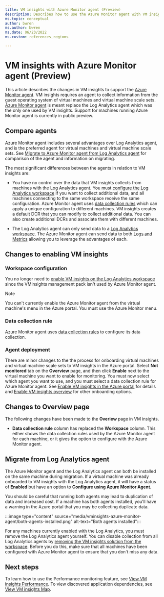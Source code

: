```yaml
---
title: VM insights with Azure Monitor agent (Preview)
description: Describes how to use the Azure Monitor agent with VM insights.
ms.topic: conceptual
author: bwren
ms.author: bwren
ms.date: 06/23/2022
ms.custom: references_regions

---
```


#  VM insights with Azure Monitor agent (Preview)
This article describes the changes in VM insights to support the [Azure Monitor agent](../agents/azure-monitor-agent-overview.md). VM insights requires an agent to collect information from the guest operating system of virtual machines and virtual machine scale sets. [Azure Monitor agent](../agents/azure-monitor-agent-overview.md) is meant replace the Log Analytics agent which was the only one used by VM insights. Support for machines running Azure Monitor agent is currently in public preview. 


## Compare agents
Azure Monitor agent includes several advantages over Log Analytics agent, and is the preferred agent for virtual machines and virtual machine scale sets. See [Migrate to Azure Monitor agent from Log Analytics agent](../agents/azure-monitor-agent-migration.md) for comparison of the agent and information on migrating.

The most significant differences between the agents in relation to VM insights are:

- You have no control over the data that VM insights collects from machines with the Log Analytics agent. You must [configure the Log Analytics workspace](../agents/agent-data-sources.md) if you want to collect additional data, and all machines connecting to the same workspace receive the same configuration. Azure Monitor agent uses [data collection rules](../essentials/data-collection-rule-overview.md) which can apply a unique configuration to different machines. VM insights creates a default DCR that you can modify to collect additional data. You can also create additional DCRs and associate them with different machines.
 
- The Log Analytics agent can only send data to a [Log Analytics workspace](../logs/log-analytics-workspace-overview.md). The Azure Monitor agent can send data to both [Logs and Metrics](../data-platform.md) allowing you to leverage the advantages of each. 


## Changes to enabling VM insights

### Workspace configuration
You no longer need to [enable VM insights on the Log Analytics workspace](vminsights-enable-portal.md#enable-vm-insights) since the VMinsights management pack isn't used by Azure Monitor agent.

> [!NOTE]
> You can't currently enable the Azure Monitor agent from the virtual machine's menu in the Azure portal. You must use the Azure Monitor menu.

### Data collection rule
Azure Monitor agent uses [data collection rules](../essentials/data-collection-rule-overview.md) to configure its data collection. 

### Agent deployment
There are minor changes to the the process for onboarding virtual machines and virtual machine scale sets to VM insights in the Azure portal. Select **Not monitored** tab on the **Overview** page, and then click **Enable** next to the virtual machine you want to enable for monitoring. You must now select which agent you want to use, and you must select a data collection rule for Azure Monitor agent. See [Enable VM insights in the Azure portal](vminsights-enable-portal.md) for details and [Enable VM insights overview](vminsights-enable-overview.md) for other onboarding options.


## Changes to Overview page

The following changes have been made to the **Overiew** page in VM insights.

- **Data collection rule** column has replaced the **Workspace** column. This either shows the data collection rules used by the Azure Monitor agent for each machine, or it gives the option to configure with the Azure Monitor agent.


## Migrate from Log Analytics agent
The Azure Monitor agent and the Log Analytics agent can both be installed on the same machine during migration. If a virtual machine was already onboarded to VM insights with the Log Analytics agent, it will have a status of **Enabled** but have an option to **Configure using Azure Monitor Agent**. 

 You should be careful that running both agents may lead to duplication of data and increased cost. If a machine has both agents installed, you'll have a warning in the Azure portal that you may be collecting duplicate data. 

:::image type="content" source="media/vminsights-azure-monitor-agent/both-agents-installed.png" alt-text="Both agents installed":::


For any machines currently enabled with the Log Analytics, you must remove the Log Analytics agent yourself. You can disable collection from all Log Analytics agents by [removing the VM insights solution from the workspace](vminsights-configure-workspace.md). Before you do this, make sure that all machines have been configured with Azure Monitor agent to ensure that you don't miss any data.




## Next steps

To learn how to use the Performance monitoring feature, see [View VM insights Performance](../vm/vminsights-performance.md). To view discovered application dependencies, see [View VM insights Map](../vm/vminsights-maps.md).
